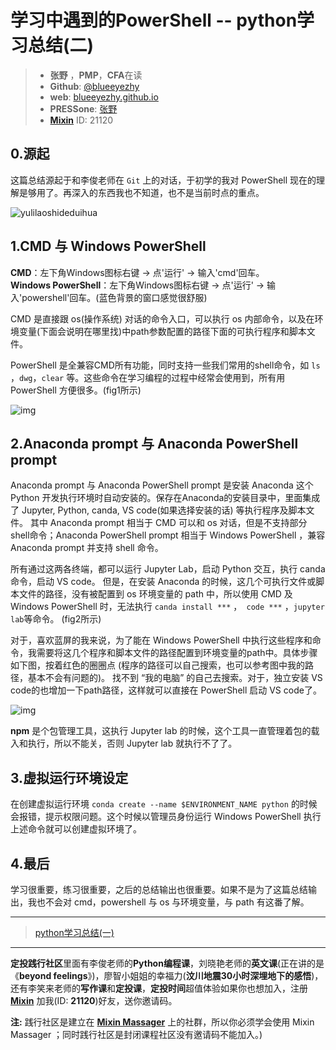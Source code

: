 # 学习中遇到的PowerShell -- python学习总结(二)

> - **张野** ，**PMP**，**CFA**在读
> - **Github**: [@blueeyezhy](https://github.com/blueeyezhy)
> - **web**: [blueeyezhy.github.io](https://blueeyezhy.github.io/)
> - **PRESSone**: [张野](https://press.one/main/p/7c08521960497a61baf3f1c9760ff2a4cc66be1c)
> - [**Mixin**](https://mixin.one/) ID: 21120

## 0.源起   
这篇总结源起于和李俊老师在 `Git` 上的对话，于初学的我对 PowerShell 现在的理解是够用了。再深入的东西我也不知道，也不是当前时点的重点。

![yulilaoshideduihua](https://static.press.one/20/34/2034b10d4f784b98a025ef0a8ec43cc9b53fc11d03c7f219c38f6ff74c0dd661.png)


## 1.CMD 与 Windows PowerShell
**CMD**：左下角Windows图标右键 -> 点'运行' -> 输入'cmd'回车。  
**Windows PowerShell**：左下角Windows图标右键 -> 点'运行' -> 输入'powershell'回车。(蓝色背景的窗口感觉很舒服)  

CMD 是直接跟 os(操作系统) 对话的命令入口，可以执行 os 内部命令，以及在环境变量(下面会说明在哪里找)中path参数配置的路径下面的可执行程序和脚本文件。

PowerShell 是全兼容CMD所有功能，同时支持一些我们常用的shell命令，如 `ls` ，`dwg`，`clear` 等。这些命令在学习编程的过程中经常会使用到，所有用 PowerShell 方便很多。(fig1所示)

![img](https://static.press.one/46/ac/46ac9626f50983e93452d82b57d4220633cd7451535bdf7b8bb42a500c1017e7.png)

## 2.Anaconda prompt 与 Anaconda PowerShell prompt
Anaconda prompt 与 Anaconda PowerShell prompt 是安装 Anaconda 这个 Python 开发执行环境时自动安装的。保存在Anaconda的安装目录中，里面集成了 Jupyter, Python, canda, VS code(如果选择安装的话) 等执行程序及脚本文件。 其中 Anaconda prompt 相当于 CMD 可以和 os 对话，但是不支持部分shell命令；Anaconda PowerShell prompt 相当于 Windows PowerShell ，兼容 Anaconda prompt 并支持 shell 命令。

所有通过这两各终端，都可以运行 Jupyter Lab，启动 Python 交互，执行 canda 命令，启动 VS code。 但是，在安装 Anaconda 的时候，这几个可执行文件或脚本文件的路径，没有被配置到 os 环境变量的 path 中，所以使用 CMD 及 Windows PowerShell 时，无法执行 `canda install ***` ，` code ***` ，`jupyter lab`等命令。  (fig2所示)

对于，喜欢蓝屏的我来说，为了能在 Windows PowerShell 中执行这些程序和命令，我需要将这几个程序和脚本文件的路径配置到环境变量的path中。具体步骤如下图，按着红色的圈圈点 (程序的路径可以自己搜索，也可以参考图中我的路径，基本不会有问题的)。 找不到 “我的电脑” 的自己去搜索。对于，独立安装 VS code的也增加一下path路径，这样就可以直接在 PowerShell 启动 VS code了。

![img](https://static.press.one/fb/3c/fb3cc8da633c4fcf4db5c77b56adb163aea39905d95639699ad84b5a44945698.png)

**npm** 是个包管理工具，这执行 Jupyter lab 的时候，这个工具一直管理着包的载入和执行，所以不能关，否则 Jupyter lab 就执行不了了。

## 3.虚拟运行环境设定  
在创建虚拟运行环境 `conda create --name $ENVIRONMENT_NAME python` 的时候会报错，提示权限问题。这个时候以管理员身份运行 Windows PowerShell 执行上述命令就可以创建虚拟环境了。

## 4.最后    
学习很重要，练习很重要，之后的总结输出也很重要。如果不是为了这篇总结输出，我也不会对 cmd，powershell 与 os 与环境变量，与 path 有这番了解。


---
> [python学习总结(一)](https://press.one/files/4c7f8014a7c4d8a3bdeb04207171c096b59d27765458429129bd07a060dee68a)
---
**定投践行社区**里面有李俊老师的**Python编程课**，刘晓艳老师的**英文课**(正在讲的是《**beyond feelings**》)，廖智小姐姐的幸福力(**汶川地震30小时深埋地下的感悟**)，还有李笑来老师的**写作课**和**定投课**，**定投时间**超值体验如果你也想加入，注册 [**Mixin**](https://mixin.one/) 加我(ID: **21120**)好友，送你邀请码。

**注:** 践行社区是建立在 [**Mixin Massager**](https://mp.weixin.qq.com/s/ci_OWj9vtnsJ4OROifNfSQ) 上的社群，所以你必须学会使用 Mixin  Massager ；同时践行社区是封闭课程社区没有邀请码不能加入。)